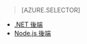 > [AZURE.SELECTOR]
- [.NET 後端](../articles/app-service-mobile-dotnet-backend-how-to-use-server-sdk.md)
- [Node.js 後端](../articles/app-service-mobile-node-backend-how-to-use-server-sdk.md)

